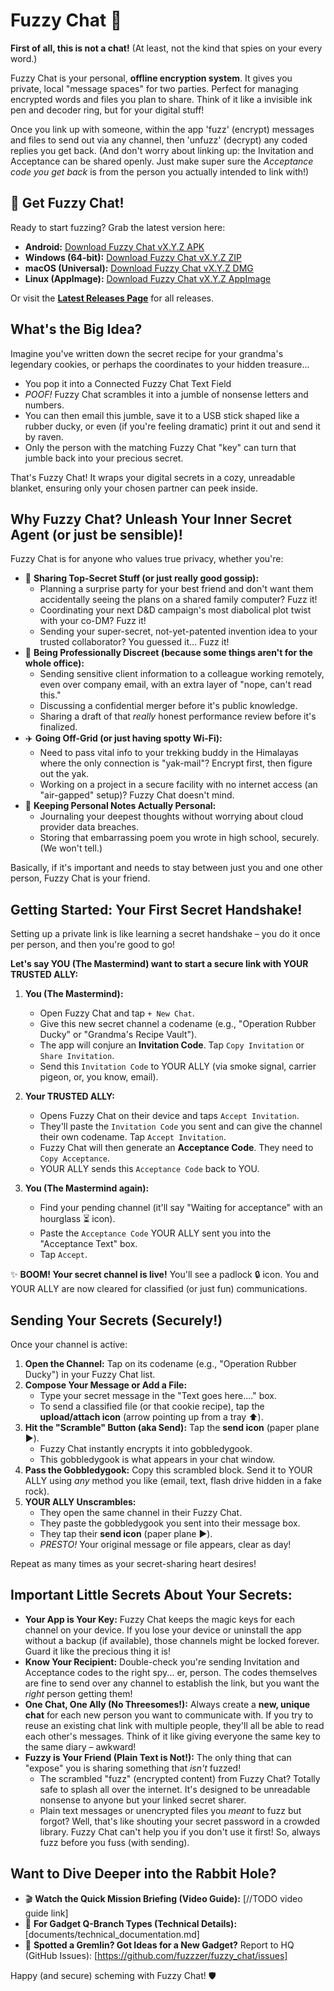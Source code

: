 
# Fuzzy Chat 🤫

**First of all, this is not a chat!** (At least, not the kind that spies on your every word.)

Fuzzy Chat is your personal, **offline encryption system**. It gives you private, local "message spaces" for two parties. Perfect for managing encrypted words and files you plan to share.
Think of it like a invisible ink pen and decoder ring, but for your digital stuff!

Once you link up with someone, within the app 'fuzz' (encrypt) messages and files to send out via any channel, then 'unfuzz' (decrypt) any coded replies you get back. (And don't worry about linking up: the Invitation and Acceptance can be shared openly. Just make super sure the *Acceptance code you get back* is from the person you actually intended to link with!)

<!-- [TODO: add GIF here showing the basic flows] -->

## 🚀 Get Fuzzy Chat!

Ready to start fuzzing? Grab the latest version here:

<!-- [TODO: add app build and link them] -->
*   **Android:** [Download Fuzzy Chat vX.Y.Z APK]()
*   **Windows (64-bit):** [Download Fuzzy Chat vX.Y.Z ZIP]()
*   **macOS (Universal):** [Download Fuzzy Chat vX.Y.Z DMG]()
*   **Linux (AppImage):** [Download Fuzzy Chat vX.Y.Z AppImage]()

Or visit the [**Latest Releases Page**](https://github.com/fuzzzer/fuzzy_chat/releases) for all releases.

## What's the Big Idea?

Imagine you've written down the secret recipe for your grandma's legendary cookies, or perhaps the coordinates to your hidden treasure...
*   You pop it into a Connected Fuzzy Chat Text Field
*   *POOF!* Fuzzy Chat scrambles it into a jumble of nonsense letters and numbers.
*   You can then email this jumble, save it to a USB stick shaped like a rubber ducky, or even (if you're feeling dramatic) print it out and send it by raven.
*   Only the person with the matching Fuzzy Chat "key" can turn that jumble back into your precious secret.

That's Fuzzy Chat! It wraps your digital secrets in a cozy, unreadable blanket, ensuring only your chosen partner can peek inside.

## Why Fuzzy Chat? Unleash Your Inner Secret Agent (or just be sensible)!

Fuzzy Chat is for anyone who values true privacy, whether you're:

*   🤫 **Sharing Top-Secret Stuff (or just really good gossip):**
    *   Planning a surprise party for your best friend and don't want them accidentally seeing the plans on a shared family computer? Fuzz it!
    *   Coordinating your next D&D campaign's most diabolical plot twist with your co-DM? Fuzz it!
    *   Sending your super-secret, not-yet-patented invention idea to your trusted collaborator? You guessed it... Fuzz it!
*   💼 **Being Professionally Discreet (because some things aren't for the whole office):**
    *   Sending sensitive client information to a colleague working remotely, even over company email, with an extra layer of "nope, can't read this."
    *   Discussing a confidential merger before it's public knowledge.
    *   Sharing a draft of that *really* honest performance review before it's finalized.
*   ✈️ **Going Off-Grid (or just having spotty Wi-Fi):**
    *   Need to pass vital info to your trekking buddy in the Himalayas where the only connection is "yak-mail"? Encrypt first, then figure out the yak.
    *   Working on a project in a secure facility with no internet access (an "air-gapped" setup)? Fuzzy Chat doesn't mind.
*   📝 **Keeping Personal Notes Actually Personal:**
    *   Journaling your deepest thoughts without worrying about cloud provider data breaches.
    *   Storing that embarrassing poem you wrote in high school, securely. (We won't tell.)

Basically, if it's important and needs to stay between just you and one other person, Fuzzy Chat is your friend.

## Getting Started: Your First Secret Handshake!

Setting up a private link is like learning a secret handshake – you do it once per person, and then you're good to go!

**Let's say YOU (The Mastermind) want to start a secure link with YOUR TRUSTED ALLY:**

1.  **You (The Mastermind):**
    *   Open Fuzzy Chat and tap `+ New Chat`.
    *   Give this new secret channel a codename (e.g., "Operation Rubber Ducky" or "Grandma's Recipe Vault").
    *   The app will conjure an **Invitation Code**. Tap `Copy Invitation` or `Share Invitation`.
    *   Send this `Invitation Code` to YOUR ALLY (via smoke signal, carrier pigeon, or, you know, email).

2.  **Your TRUSTED ALLY:**
    *   Opens Fuzzy Chat on their device and taps `Accept Invitation`.
    *   They'll paste the `Invitation Code` you sent and can give the channel their own codename. Tap `Accept Invitation`.
    *   Fuzzy Chat will then generate an **Acceptance Code**. They need to `Copy Acceptance`.
    *   YOUR ALLY sends this `Acceptance Code` back to YOU.

3.  **You (The Mastermind again):**
    *   Find your pending channel (it'll say "Waiting for acceptance" with an hourglass ⏳ icon).
    *   Paste the `Acceptance Code` YOUR ALLY sent you into the "Acceptance Text" box.
    *   Tap `Accept`.

✨ **BOOM! Your secret channel is live!** You'll see a padlock 🔒 icon. You and YOUR ALLY are now cleared for classified (or just fun) communications.

## Sending Your Secrets (Securely!)

Once your channel is active:

1.  **Open the Channel:** Tap on its codename (e.g., "Operation Rubber Ducky") in your Fuzzy Chat list.
2.  **Compose Your Message or Add a File:**
    *   Type your secret message in the "Text goes here...." box.
    *   To send a classified file (or that cookie recipe), tap the **upload/attach icon** (arrow pointing up from a tray ⬆️).
3.  **Hit the "Scramble" Button (aka Send):** Tap the **send icon** (paper plane ▶️).
    *   Fuzzy Chat instantly encrypts it into gobbledygook.
    *   This gobbledygook is what appears in your chat window.
4.  **Pass the Gobbledygook:** Copy this scrambled block. Send it to YOUR ALLY using *any* method you like (email, text, flash drive hidden in a fake rock).
5.  **YOUR ALLY Unscrambles:**
    *   They open the same channel in their Fuzzy Chat.
    *   They paste the gobbledygook you sent into their message box.
    *   They tap their **send icon** (paper plane ▶️).
    *   *PRESTO!* Your original message or file appears, clear as day!

Repeat as many times as your secret-sharing heart desires!

## Important Little Secrets About Your Secrets:

*   **Your App is Your Key:** Fuzzy Chat keeps the magic keys for each channel on your device. If you lose your device or uninstall the app without a backup (if available), those channels might be locked forever. Guard it like the precious thing it is!
*   **Know Your Recipient:** Double-check you're sending Invitation and Acceptance codes to the right spy... er, person. The codes themselves are fine to send over any channel to establish the link, but you want the *right* person getting them!
*   **One Chat, One Ally (No Threesomes!):** Always create a **new, unique chat** for each new person you want to communicate with. If you try to reuse an existing chat link with multiple people, they'll all be able to read each other's messages. Think of it like giving everyone the same key to the same diary – awkward!
*   **Fuzzy is Your Friend (Plain Text is Not!):** The only thing that can "expose" you is sharing something that *isn't* fuzzed!
    *   The scrambled "fuzz" (encrypted content) from Fuzzy Chat? Totally safe to splash all over the internet. It's designed to be unreadable nonsense to anyone but your linked secret sharer.
    *   Plain text messages or unencrypted files you *meant* to fuzz but forgot? Well, that's like shouting your secret password in a crowded library. Fuzzy Chat can't help you if you don't use it first! So, always fuzz before you fuss (with sending).

## Want to Dive Deeper into the Rabbit Hole?

*   🎬 **Watch the Quick Mission Briefing (Video Guide):** [//TODO video guide link]
*   📖 **For Gadget Q-Branch Types (Technical Details):** [documents/technical_documentation.md]
*   🐛 **Spotted a Gremlin? Got Ideas for a New Gadget?** Report to HQ (GitHub Issues): [https://github.com/fuzzzer/fuzzy_chat/issues]

Happy (and secure) scheming with Fuzzy Chat! 🛡️
